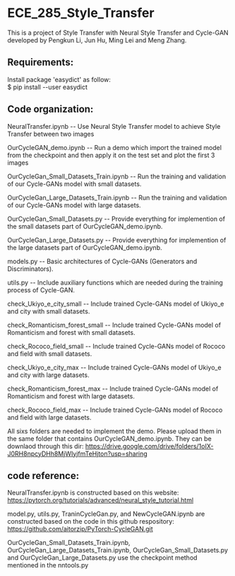 # ECE_285_Style_Transfer
This is a project of Style Transfer with Neural Style Transfer and Cycle-GAN developed by Pengkun Li, Jun Hu, Ming Lei and Meng Zhang.

## Requirements:
Install package 'easydict' as follow:<br>
$ pip install --user easydict

## Code organization:
NeuralTransfer.ipynb                     -- Use Neural Style Transfer model to achieve Style Transfer between two images

OurCycleGAN_demo.ipynb                   -- Run a demo which import the trained model from the checkpoint and then apply it on the test set and plot the first 3 images

OurCycleGan_Small_Datasets_Train.ipynb   -- Run the training and validation of our Cycle-GANs model with small datasets.

OurCycleGan_Large_Datasets_Train.ipynb   -- Run the training and validation of our Cycle-GANs model with large datasets.

OurCycleGan_Small_Datasets.py            -- Provide everything for implemention of the small datasets part of OurCycleGAN_demo.ipynb.

OurCycleGan_Large_Datasets.py            -- Provide everything for implemention of the large datasets part of OurCycleGAN_demo.ipynb.

models.py                                -- Basic architectures of Cycle-GANs (Generators and Discriminators).

utils.py                                 -- Include auxiliary functions which are needed during the training process of Cycle-GAN.

check_Ukiyo_e_city_small                 -- Include trained Cycle-GANs model of Ukiyo_e and city with small datasets.

check_Romanticism_forest_small           -- Include trained Cycle-GANs model of Romanticism and forest with small datasets.

check_Rococo_field_small                 -- Include trained Cycle-GANs model of Rococo and field with small datasets.

check_Ukiyo_e_city_max                   -- Include trained Cycle-GANs model of Ukiyo_e and city with large datasets.

check_Romanticism_forest_max             -- Include trained Cycle-GANs model of Romanticism and forest with large datasets.

check_Rococo_field_max                   -- Include trained Cycle-GANs model of Rococo and field with large datasets.

All sixs folders are needed to implement the demo. Please upload them in the same folder that contains OurCycleGAN_demo.ipynb. 
They can be downlaod through this dir: 
https://drive.google.com/drive/folders/1oIX-J0RH8npcyDHh8MjWIyjfmTeHjton?usp=sharing

## code reference:
NeuralTransfer.ipynb is constructed based on this website: https://pytorch.org/tutorials/advanced/neural_style_tutorial.html

model.py, utils.py, TraninCycleGan.py, and NewCycleGAN.ipynb are constructed based on the code in this github respository: https://github.com/aitorzip/PyTorch-CycleGAN.git

OurCycleGan_Small_Datasets_Train.ipynb, OurCycleGan_Large_Datasets_Train.ipynb, OurCycleGan_Small_Datasets.py and OurCycleGan_Large_Datasets.py use the checkpoint method mentioned in the nntools.py
